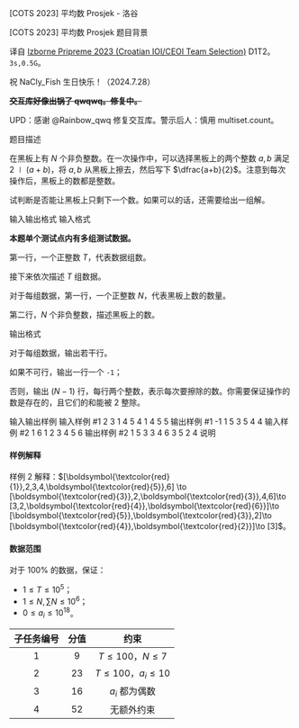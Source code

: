 



[COTS 2023] 平均数 Prosjek - 洛谷














[COTS 2023] 平均数 Prosjek
题目背景


译自 [Izborne Pripreme 2023 (Croatian IOI/CEOI Team Selection)](https://hsin.hr/pripreme2023/) D1T2。$\texttt{3s,0.5G}$。

祝 NaCly_Fish 生日快乐！（2024.7.28）

~~**交互库好像出锅了 qwqwq。修复中。**~~

UPD：感谢 @Rainbow_qwq 修复交互库。警示后人：慎用 multiset.count。

题目描述

在黑板上有 $N$ 个非负整数。在一次操作中，可以选择黑板上的两个整数 $a,b$ 满足 $2\mid (a+b)$，将 $a,b$ 从黑板上擦去，然后写下 $\dfrac{a+b}{2}$。注意到每次操作后，黑板上的数都是整数。

试判断是否能让黑板上只剩下一个数。如果可以的话，还需要给出一组解。

输入输出格式
输入格式


**本题单个测试点内有多组测试数据。**

第一行，一个正整数 $T$，代表数据组数。

接下来依次描述 $T$ 组数据。

对于每组数据，第一行，一个正整数 $N$，代表黑板上数的数量。

第二行，$N$ 个非负整数，描述黑板上的数。

输出格式


对于每组数据，输出若干行。

如果不可行，输出一行一个 $\texttt{-1}$；

否则，输出 $(N-1)$ 行，每行两个整数，表示每次要擦除的数。你需要保证操作的数是存在的，且它们的和能被 $2$ 整除。

输入输出样例
输入样例 #1
2
3
1 4 5
4
1 4 5 5
输出样例 #1
-1
1 5
3 5
4 4
输入样例 #2
1
6
1 2 3 4 5 6
输出样例 #2
1 5
3 3
4 6
3 5
2 4
说明

#### 样例解释

样例 $2$ 解释：$[\boldsymbol{\textcolor{red}{1}},2,3,4,\boldsymbol{\textcolor{red}{5}},6] \to [\boldsymbol{\textcolor{red}{3}},2,\boldsymbol{\textcolor{red}{3}},4,6]\to [3,2,\boldsymbol{\textcolor{red}{4}},\boldsymbol{\textcolor{red}{6}}]\to [\boldsymbol{\textcolor{red}{5}},\boldsymbol{\textcolor{red}{3}},2]\to [\boldsymbol{\textcolor{red}{4}},\boldsymbol{\textcolor{red}{2}}]\to [3]$。

#### 数据范围

对于 $100\%$ 的数据，保证：

- $1\le T\le 10^5$；
- $1\le N,\sum N\le 10^6$；
- $0\le a_i\le 10^{18}$。

| 子任务编号 | 分值 | 约束  |
|:-----:|:------:|:-------:|
| $1$  | $9$  | $T\le 100$，$N\le 7$   |
| $2$  | $23$  | $T\le 100$，$a_i\le 10$  |
| $3$  | $16$  | $a_i$ 都为偶数 |
| $4$  | $52$  | 无额外约束 |









